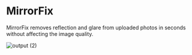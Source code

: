 # MirrorFix
MirrorFix removes reflection and glare from uploaded photos in seconds without affecting the image quality.

![output (2)](https://github.com/user-attachments/assets/c15023aa-228c-44b4-8c56-40e661335cae)
